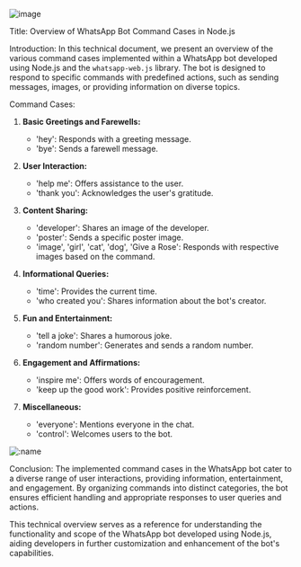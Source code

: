 ![image](https://github.com/muhammedadnanv/whatsappbot/assets/147593005/2ea48435-5af9-4ca5-8690-3ceb7bd01d8f)






Title: Overview of WhatsApp Bot Command Cases in Node.js

Introduction:
In this technical document, we present an overview of the various command cases implemented within a WhatsApp bot developed using Node.js and the `whatsapp-web.js` library. The bot is designed to respond to specific commands with predefined actions, such as sending messages, images, or providing information on diverse topics.

Command Cases:
1. **Basic Greetings and Farewells:**
   - 'hey': Responds with a greeting message.
   - 'bye': Sends a farewell message.
   
2. **User Interaction:**
   - 'help me': Offers assistance to the user.
   - 'thank you': Acknowledges the user's gratitude.
   
3. **Content Sharing:**
   - 'developer': Shares an image of the developer.
   - 'poster': Sends a specific poster image.
   - 'image', 'girl', 'cat', 'dog', 'Give a Rose': Responds with respective images based on the command.

4. **Informational Queries:**
   - 'time': Provides the current time.
   - 'who created you': Shares information about the bot's creator.

5. **Fun and Entertainment:**
   - 'tell a joke': Shares a humorous joke.
   - 'random number': Generates and sends a random number.
   
6. **Engagement and Affirmations:**
   - 'inspire me': Offers words of encouragement.
   - 'keep up the good work': Provides positive reinforcement.

7. **Miscellaneous:**
   - 'everyone': Mentions everyone in the chat.
   - 'control': Welcomes users to the bot.

<img src="https://count.getloli.com/get/@:muhammedadnanv" alt=":name" />

Conclusion:
The implemented command cases in the WhatsApp bot cater to a diverse range of user interactions, providing information, entertainment, and engagement. By organizing commands into distinct categories, the bot ensures efficient handling and appropriate responses to user queries and actions.

This technical overview serves as a reference for understanding the functionality and scope of the WhatsApp bot developed using Node.js, aiding developers in further customization and enhancement of the bot's capabilities.

